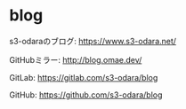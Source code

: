 # blog

s3-odaraのブログ: https://www.s3-odara.net/

GitHubミラー: http://blog.omae.dev/

GitLab: https://gitlab.com/s3-odara/blog

GitHub: https://github.com/s3-odara/blog
